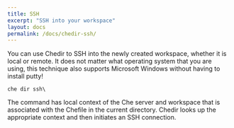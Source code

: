 ```yaml
---
title: SSH
excerpt: "SSH into your workspace"
layout: docs
permalink: /docs/chedir-ssh/
---
```

You can use Chedir to SSH into the newly created workspace, whether it is local or remote. It does not matter what operating system that you are using, this technique also supports Microsoft Windows without having to install putty!
```shell  
che dir ssh\
```
The command has local context of the Che server and workspace that is associated with the Chefile in the current directory. Chedir looks up the appropriate context and then initiates an SSH connection.
